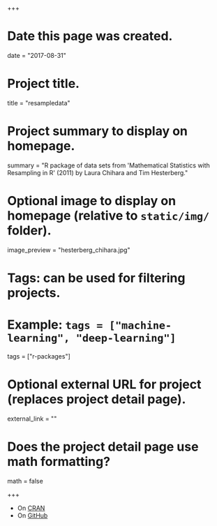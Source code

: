 +++
# Date this page was created.
date = "2017-08-31"

# Project title.
title = "resampledata"

# Project summary to display on homepage.
summary = "R package of data sets from 'Mathematical Statistics with Resampling in R' (2011) by Laura Chihara and Tim Hesterberg."

# Optional image to display on homepage (relative to `static/img/` folder).
image_preview = "hesterberg_chihara.jpg"

# Tags: can be used for filtering projects.
# Example: `tags = ["machine-learning", "deep-learning"]`
tags = ["r-packages"]

# Optional external URL for project (replaces project detail page).
external_link = ""

# Does the project detail page use math formatting?
math = false

+++


* On [CRAN](https://cran.r-project.org/web/packages/resampledata/index.html)
* On [GitHub](https://github.com/rudeboybert/resampledata)